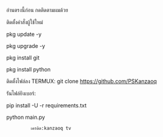 อ่านตรงนี้ก่อน
กดติดตามผมด้วย


ติดตั้งคำสั่งผู้ใช้ใหม่

pkg update -y

pkg upgrade -y

pkg install git

pkg install python

ติดตั้งไฟล์ลง TERMUX:
git clone https://github.com/PSKanzaoq



รันไฟล์ยิงเบอร์:

pip install -U -r requirements.txt

python main.py

             เครดิต:kanzaoq tv
